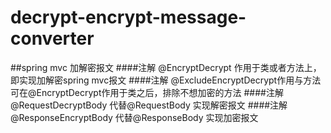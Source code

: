 # decrypt-encrypt-message-converter
##spring mvc 加解密报文
####注解 @EncryptDecrypt 作用于类或者方法上，即实现加解密spring mvc报文
####注解 @ExcludeEncryptDecrypt作用与方法 可在@EncryptDecrypt作用于类之后，排除不想加密的方法
####注解 @RequestDecryptBody 代替@RequestBody 实现解密报文
####注解 @ResponseEncryptBody 代替@ResponseBody 实现加密报文
